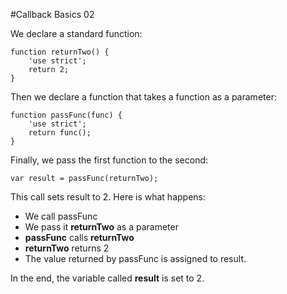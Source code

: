 #Callback Basics 02

We declare a standard function:

	function returnTwo() {
		'use strict';
		return 2;
	}

Then we declare a function that takes a function as a parameter:

	function passFunc(func) {
		'use strict';
		return func();
	}

Finally, we pass the first function to the second:

	var result = passFunc(returnTwo);

This call sets result to 2. Here is what happens:

- We call passFunc
- We pass it **returnTwo** as a parameter
- **passFunc** calls **returnTwo**
- **returnTwo** returns 2
- The value returned by passFunc is assigned to result.

In the end, the variable called **result** is set to 2.
